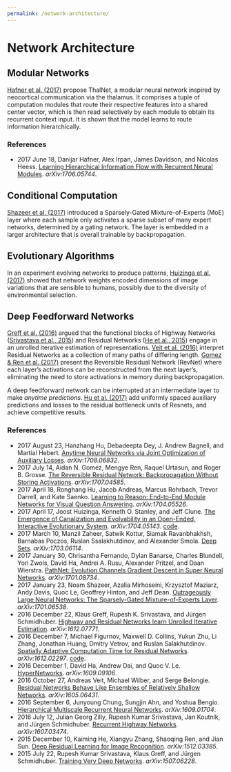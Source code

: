 ```yaml
---
permalink: /network-architecture/
---
```

# Network Architecture

## Modular Networks
 
[Hafner et al. (2017)](https://arxiv.org/abs/1706.05744) propose ThalNet, a modular neural network inspired by neocortical communication via the thalamus. It comprises a tuple of computation modules that route their respective features into a shared center vector, which is then read selectively by each module to obtain its recurrent context input. It is shown that the model learns to route information hierarchically.

### References

* 2017 June 18, Danijar Hafner, Alex Irpan, James Davidson, and Nicolas Heess. [Learning Hierarchical Information Flow with Recurrent Neural Modules](https://arxiv.org/abs/1706.05744). *arXiv:1706.05744*.

## Conditional Computation

[Shazeer et al. (2017)](https://arxiv.org/abs/1701.06538) introduced a Sparsely-Gated Mixture-of-Experts (MoE) layer where each sample only activates a sparse subset of many expert networks, determined by a gating network. The layer is embedded in a larger architecture that is overall trainable by backpropagation.

## Evolutionary Algorithms

In an experiment evolving networks to produce patterns, [Huizinga et al. (2017)](https://arxiv.org/abs/1704.05143) showed that network weights encoded dimensions of image variations that are sensible to humans, possibly due to the diversity of environmental selection.

## Deep Feedforward Networks

[Greff et al. (2016)](https://arxiv.org/abs/1612.07771) argued that the functional blocks of Highway Networks ([Srivastava et al., 2015](https://arxiv.org/abs/1507.06228)) and Residual Networks ([He et al., 2015](https://arxiv.org/abs/1512.03385)) engage in an unrolled iterative estimation of representations. [Veit et al. (2016)](https://arxiv.org/abs/1605.06431) interpret Residual Networks as a collection of many paths of differing length. [Gomez & Ren et al. (2017)](https://arxiv.org/abs/1707.04585) present the Reversible Residual Network (RevNet) where each layer’s activations can be reconstructed from the next layer’s, eliminating the need to store activations in memory during backpropagation.

A deep feedforward network can be interrupted at an intermediate layer to make *anytime predictions*. [Hu et al. (2017)](https://arxiv.org/abs/1708.06832) add uniformly spaced auxiliary predictions and losses to the residual bottleneck units of Resnets, and achieve competitive results.

### References

* 2017 August 23, Hanzhang Hu, Debadeepta Dey, J. Andrew Bagnell, and Martial Hebert. [Anytime Neural Networks via Joint Optimization of Auxiliary Losses](https://arxiv.org/abs/1708.06832). *arXiv:1708.06832*.
* 2017 July 14, Aidan N. Gomez, Mengye Ren, Raquel Urtasun, and Roger B. Grosse. [The Reversible Residual Network: Backpropagation Without Storing Activations](https://arxiv.org/abs/1707.04585). *arXiv:1707.04585*.
* 2017 April 18, Ronghang Hu, Jacob Andreas, Marcus Rohrbach, Trevor Darrell, and Kate Saenko. [Learning to Reason: End-to-End Module Networks for Visual Question Answering](https://arxiv.org/abs/1704.05526). *arXiv:1704.05526*.
* 2017 April 17, Joost Huizinga, Kenneth O. Stanley, and Jeff Clune. [The Emergence of Canalization and Evolvability in an Open-Ended, Interactive Evolutionary System](https://arxiv.org/abs/1704.05143). *arXiv:1704.05143*. [code](https://github.com/Evolving-AI-Lab/cppnx).
* 2017 March 10, Manzil Zaheer, Satwik Kottur, Siamak Ravanbhakhsh, Barnabas Poczos, Ruslan Ssalakhutdinov, and Alexander Smola. [Deep Sets](https://arxiv.org/abs/1703.06114). *arXiv:1703.06114*.
* 2017 January 30, Chrisantha Fernando, Dylan Banarse, Charles Blundell, Yori Zwols, David Ha, Andrei A. Rusu, Alexander Pritzel, and Daan Wierstra. [PathNet: Evolution Channels Gradient Descent in Super Neural Networks](https://arxiv.org/abs/1701.08734). *arXiv:1701.08734*.
* 2017 January 23, Noam Shazeer, Azalia Mirhoseini, Krzysztof Maziarz, Andy Davis, Quoc Le, Geoffrey Hinton, and Jeff Dean. [Outrageously Large Neural Networks: The Sparsely-Gated Mixture-of-Experts Layer](https://arxiv.org/abs/1701.06538). *arXiv:1701.06538*.
* 2016 December 22, Klaus Greff, Rupesh K. Srivastava, and Jürgen Schmidhuber. [Highway and Residual Networks learn Unrolled Iterative Estimation](https://arxiv.org/abs/1612.07771). *arXiv:1612.07771*.
* 2016 December 7, Michael Figurnov, Maxwell D. Collins, Yukun Zhu, Li Zhang, Jonathan Huang, Dmitry Vetrov, and Ruslan Salakhutdinov. [Spatially Adaptive Computation Time for Residual Networks](https://arxiv.org/abs/1612.02297). *arXiv:1612.02297*. [code](https://github.com/mfigurnov/sact).
* 2016 December 1, David Ha, Andrew Dai, and Quoc V. Le. [HyperNetworks](https://arxiv.org/abs/1609.09106). *arXiv:1609.09106*.
* 2016 October 27, Andreas Veit, Michael Wilber, and Serge Belongie. [Residual Networks Behave Like Ensembles of Relatively Shallow Networks](https://arxiv.org/abs/1605.06431). *arXiv:1605.06431*.
* 2016 September 6, Junyoung Chung, Sungjin Ahn, and Yoshua Bengio. [Hierarchical Multiscale Recurrent Neural Networks](https://arxiv.org/abs/1609.01704). *arXiv:1609.01704*.
* 2016 July 12, Julian Georg Zilly, Rupesh Kumar Srivastava, Jan Koutník, and Jürgen Schmidhuber. [Recurrent Highway Networks](https://arxiv.org/abs/1607.03474). *arXiv:1607.03474*.
* 2015 December 10, Kaiming He, Xiangyu Zhang, Shaoqing Ren, and Jian Sun. [Deep Residual Learning for Image Recognition](https://arxiv.org/abs/1512.03385). *arXiv:1512.03385*.
* 2015 July 22, Rupesh Kumar Srivastava, Klaus Greff, and Jürgen Schmidhuber. [Training Very Deep Networks](https://arxiv.org/abs/1507.06228). *arXiv:1507.06228*.
